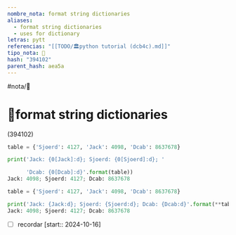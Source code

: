 ```yaml
---
nombre_nota: format string dictionaries
aliases:
  - format string dictionaries
  - uses for dictionary
letras: pytt
referencias: "[[TODO/🏛️python tutorial (dcb4c).md]]"
tipo_nota: 📑
hash: "394102"
parent_hash: aea5a
---
```


#nota/📑

# 📑format string dictionaries
<div class="hash">(394102)</div>


```python
table = {'Sjoerd': 4127, 'Jack': 4098, 'Dcab': 8637678}

print('Jack: {0[Jack]:d}; Sjoerd: {0[Sjoerd]:d}; '

      'Dcab: {0[Dcab]:d}'.format(table))
Jack: 4098; Sjoerd: 4127; Dcab: 8637678

```

```python
table = {'Sjoerd': 4127, 'Jack': 4098, 'Dcab': 8637678}

print('Jack: {Jack:d}; Sjoerd: {Sjoerd:d}; Dcab: {Dcab:d}'.format(**table))
Jack: 4098; Sjoerd: 4127; Dcab: 8637678
```
- [ ] recordar  [start:: 2024-10-16]
